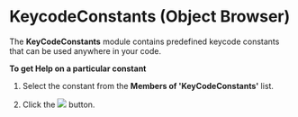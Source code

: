 
# KeycodeConstants (Object Browser)

The  **KeyCodeConstants** module contains predefined keycode constants that can be used anywhere in your code.

 **To get Help on a particular constant**




1. Select the constant from the  **Members of 'KeyCodeConstants'** list.
    
2. Click the 
![](../images/but_help_ZA01201583.gif) button.
    


